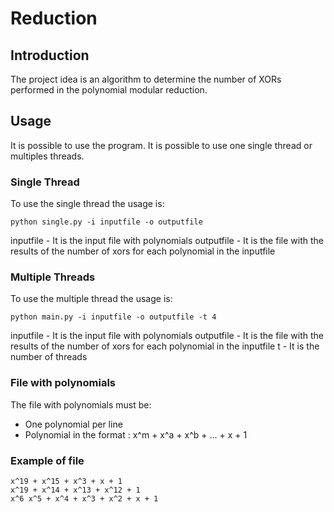 # Reduction

## Introduction
The project idea is an algorithm to determine the number of XORs performed in the polynomial modular reduction. 

## Usage
It is possible to use the program. It is possible to use one single thread or multiples threads. 

### Single Thread
To use the single thread the usage is:
<pre><code>python single.py -i inputfile -o outputfile</code></pre>
inputfile - It is the input file with polynomials 
outputfile - It is the file with the results of the number of xors for each polynomial in the inputfile

### Multiple Threads
To use the multiple thread the usage is:
<pre><code>python main.py -i inputfile -o outputfile -t 4</code></pre>
inputfile - It is the input file with polynomials 
outputfile - It is the file with the results of the number of xors for each polynomial in the inputfile
t - It is the number of threads

### File with polynomials
The file with polynomials must be:
- One polynomial per line
- Polynomial in the format : x^m + x^a + x^b + ... + x + 1
### Example of file 
```
x^19 + x^15 + x^3 + x + 1
x^19 + x^14 + x^13 + x^12 + 1
x^6 x^5 + x^4 + x^3 + x^2 + x + 1
```
